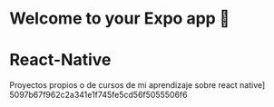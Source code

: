 
# Welcome to your Expo app 👋

# React-Native
Proyectos propios o de cursos de mi aprendizaje sobre react native]
5097b67f962c2a341e1f745fe5cd56f5055506f6
